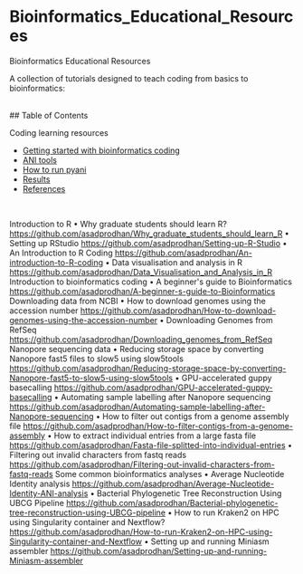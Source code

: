 # Bioinformatics_Educational_Resources
Bioinformatics Educational Resources


A collection of tutorials designed to teach coding from basics to bioinformatics:


<br />
## Table of Contents  


Coding learning resources

- [Getting started with bioinformatics coding](https://github.com/asadprodhan/Getting-started-with-bioinformatics-coding)  
- [ANI tools](https://github.com/asadprodhan/Average-Nucleotide-Identity-ANI-analysis/blob/main/README.md#ani-tools)  
- [How to run pyani](https://github.com/asadprodhan/Average-Nucleotide-Identity-ANI-analysis/blob/main/README.md#how-to-run-pyani)  
- [Results](https://github.com/asadprodhan/Average-Nucleotide-Identity-ANI-analysis/blob/main/README.md#results)  
- [References](https://github.com/asadprodhan/Average-Nucleotide-Identity-ANI-analysis/blob/main/README.md#references)  

<a name="headers"/>

<br />



Introduction to R
•	Why graduate students should learn R?
https://github.com/asadprodhan/Why_graduate_students_should_learn_R
•	Setting up RStudio
https://github.com/asadprodhan/Setting-up-R-Studio
•	An Introduction to R Coding
https://github.com/asadprodhan/An-introduction-to-R-coding
•	Data visualisation and analysis in R
https://github.com/asadprodhan/Data_Visualisation_and_Analysis_in_R
Introduction to bioinformatics coding
•	A beginner's guide to Bioinformatics
https://github.com/asadprodhan/A-beginner-s-guide-to-Bioinformatics
Downloading data from NCBI
•	How to download genomes using the accession number
https://github.com/asadprodhan/How-to-download-genomes-using-the-accession-number
•	Downloading Genomes from RefSeq
https://github.com/asadprodhan/Downloading_genomes_from_RefSeq
Nanopore sequencing data
•	Reducing storage space by converting Nanopore fast5 files to slow5 using slow5tools
https://github.com/asadprodhan/Reducing-storage-space-by-converting-Nanopore-fast5-to-slow5-using-slow5tools
•	GPU-accelerated guppy basecalling
https://github.com/asadprodhan/GPU-accelerated-guppy-basecalling
•	Automating sample labelling after Nanopore sequencing
https://github.com/asadprodhan/Automating-sample-labelling-after-Nanopore-sequencing
•	How to filter out contigs from a genome assembly file
https://github.com/asadprodhan/How-to-filter-contigs-from-a-genome-assembly
•	How to extract individual entries from a large fasta file
https://github.com/asadprodhan/Fasta-file-splitted-into-individual-entries
•	Filtering out invalid characters from fastq reads
https://github.com/asadprodhan/Filtering-out-invalid-characters-from-fastq-reads
Some common bioinformatics analyses
•	Average Nucleotide Identity analysis
https://github.com/asadprodhan/Average-Nucleotide-Identity-ANI-analysis
•	Bacterial Phylogenetic Tree Reconstruction Using UBCG Pipeline
https://github.com/asadprodhan/Bacterial-phylogenetic-tree-reconstruction-using-UBCG-pipeline
•	How to run Kraken2 on HPC using Singularity container and Nextflow?
https://github.com/asadprodhan/How-to-run-Kraken2-on-HPC-using-Singularity-container-and-Nextflow
•	Setting up and running Miniasm assembler
https://github.com/asadprodhan/Setting-up-and-running-Miniasm-assembler


